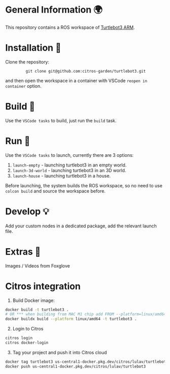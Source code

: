 # General Information 🌍
This repository contains a ROS workspace of [Turtlebot3 ARM](https://emanual.robotis.com/docs/en/platform/turtlebot3/quick-start/#pc-setup).

# Installation 🛫

Clone the repository:

             git clone git@github.com:citros-garden/turtlebot3.git

and then open the workspace in a container with VSCode `reopen in container` option.  

# Build :tractor:

Use the `VSCode tasks` to build, just run the `build` task.


# Run 🚀
Use the `VSCode tasks` to launch, currently there are 3 options:

1. `launch-empty` - launching turtlebot3 in an empty world.
2. `launch-3d-world` - launching turtlebot3 in an 3D world.
3. `launch-house` - launching turtlebot3 in a house.

Before launching, the system builds the ROS workspace, so no need to use `colcon build` and source the workspace before.


# Develop :bulb:
Add your custom nodes in a dedicated package, add the relevant launch file.

# Extras :eyes:
Images / Videos from Foxglove

# Citros integration
1. Build Docker image:
```bash
docker build -t turtlebot3 .
# OR *** when building from MAC M1 chip add FROM --platform=linux/amd64 ***
docker buildx build --platform linux/amd64 -t turtlebot3 .   
```
2. Login to Citros
 ```bash
citros login
citros docker-login
```
3. Tag your project and push it into Citros cloud
 ```bash
docker tag turtlebot3 us-central1-docker.pkg.dev/citros/lulav/turtlebot3
docker push us-central1-docker.pkg.dev/citros/lulav/turtlebot3
```
   